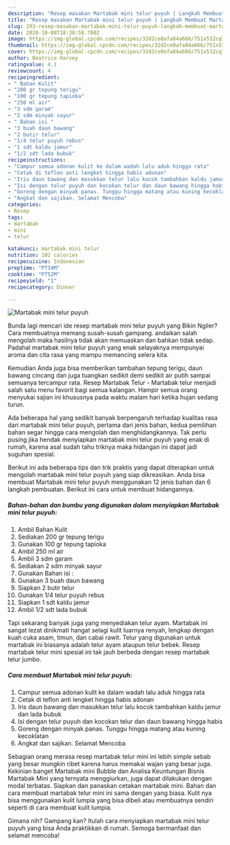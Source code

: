 ```yaml
---
description: "Resep masakan Martabak mini telur puyuh | Langkah Membuat Martabak mini telur puyuh Yang Sedap"
title: "Resep masakan Martabak mini telur puyuh | Langkah Membuat Martabak mini telur puyuh Yang Sedap"
slug: 293-resep-masakan-martabak-mini-telur-puyuh-langkah-membuat-martabak-mini-telur-puyuh-yang-sedap
date: 2020-10-08T18:38:58.700Z
image: https://img-global.cpcdn.com/recipes/32d2ce0afa84a666/751x532cq70/martabak-mini-telur-puyuh-foto-resep-utama.jpg
thumbnail: https://img-global.cpcdn.com/recipes/32d2ce0afa84a666/751x532cq70/martabak-mini-telur-puyuh-foto-resep-utama.jpg
cover: https://img-global.cpcdn.com/recipes/32d2ce0afa84a666/751x532cq70/martabak-mini-telur-puyuh-foto-resep-utama.jpg
author: Beatrice Harvey
ratingvalue: 4.1
reviewcount: 4
recipeingredient:
- " Bahan Kulit"
- "200 gr tepung terigu"
- "100 gr tepung tapioka"
- "250 ml air"
- "3 sdm garam"
- "2 sdm minyak sayur"
- " Bahan isi "
- "3 buah daun bawang"
- "2 butir telur"
- "1/4 telur puyuh rebus"
- "1 sdt kaldu jamur"
- "1/2 sdt lada bubuk"
recipeinstructions:
- "Campur semua adonan kulit ke dalam wadah lalu aduk hingga rata"
- "Cetak di teflon anti lengket hingga habis adonan"
- "Iris daun bawang dan masukkan telur lalu kocok tambahkan kaldu jamur dan lada bubuk"
- "Isi dengan telur puyuh dan kocokan telur dan daun bawang hingga habis"
- "Goreng dengan minyak panas. Tunggu hingga matang atau kuning kecoklatan"
- "Angkat dan sajikan. Selamat Mencoba"
categories:
- Resep
tags:
- martabak
- mini
- telur

katakunci: martabak mini telur 
nutrition: 102 calories
recipecuisine: Indonesian
preptime: "PT34M"
cooktime: "PT52M"
recipeyield: "1"
recipecategory: Dinner

---
```



![Martabak mini telur puyuh](https://img-global.cpcdn.com/recipes/32d2ce0afa84a666/751x532cq70/martabak-mini-telur-puyuh-foto-resep-utama.jpg)

Bunda lagi mencari ide resep martabak mini telur puyuh yang Bikin Ngiler? Cara membuatnya memang susah-susah gampang. andaikan salah mengolah maka hasilnya tidak akan memuaskan dan bahkan tidak sedap. Padahal martabak mini telur puyuh yang enak selayaknya mempunyai aroma dan cita rasa yang mampu memancing selera kita.

Kemudian Anda juga bisa memberikan tambahan tepung terigu, daun bawang cincang dan juga tuangkan sedikit demi sedikit air putih sampai semuanya tercampur rata. Resep Martabak Telur - Martabak telur menjadi salah satu menu favorit bagi semua kalangan. Hampir semua orang menyukai sajian ini khususnya pada waktu malam hari ketika hujan sedang turun.

Ada beberapa hal yang sedikit banyak berpengaruh terhadap kualitas rasa dari martabak mini telur puyuh, pertama dari jenis bahan, kedua pemilihan bahan segar hingga cara mengolah dan menghidangkannya. Tak perlu pusing jika hendak menyiapkan martabak mini telur puyuh yang enak di rumah, karena asal sudah tahu triknya maka hidangan ini dapat jadi suguhan spesial.


Berikut ini ada beberapa tips dan trik praktis yang dapat diterapkan untuk mengolah martabak mini telur puyuh yang siap dikreasikan. Anda bisa membuat Martabak mini telur puyuh menggunakan 12 jenis bahan dan 6 langkah pembuatan. Berikut ini cara untuk membuat hidangannya.

<!--inarticleads1-->

##### Bahan-bahan dan bumbu yang digunakan dalam menyiapkan Martabak mini telur puyuh:

1. Ambil  Bahan Kulit
1. Sediakan 200 gr tepung terigu
1. Gunakan 100 gr tepung tapioka
1. Ambil 250 ml air
1. Ambil 3 sdm garam
1. Sediakan 2 sdm minyak sayur
1. Gunakan  Bahan isi :
1. Gunakan 3 buah daun bawang
1. Siapkan 2 butir telur
1. Gunakan 1/4 telur puyuh rebus
1. Siapkan 1 sdt kaldu jamur
1. Ambil 1/2 sdt lada bubuk


Tapi sekarang banyak juga yang menyediakan telur ayam. Martabak ini sangat lezat dinikmati hangat selagi kulit luarnya renyah, lengkap dengan kuah cuka asam, timun, dan cabai rawit. Telur yang digunakan untuk martabak ini biasanya adalah telur ayam ataupun telur bebek. Resep martabak telur mini spesial ini tak jauh berbeda dengan resep martabak telur jumbo. 

<!--inarticleads2-->

##### Cara membuat Martabak mini telur puyuh:

1. Campur semua adonan kulit ke dalam wadah lalu aduk hingga rata
1. Cetak di teflon anti lengket hingga habis adonan
1. Iris daun bawang dan masukkan telur lalu kocok tambahkan kaldu jamur dan lada bubuk
1. Isi dengan telur puyuh dan kocokan telur dan daun bawang hingga habis
1. Goreng dengan minyak panas. Tunggu hingga matang atau kuning kecoklatan
1. Angkat dan sajikan. Selamat Mencoba


Sebagian orang merasa resep martabak telur mini ini lebih simple sebab yang besar mungkin ribet karena harus memakai wajan yang besar juga. Kekinian banget Martabak mini Bubble dan Analisa Keuntungan Bisnis Martabak Mini yang ternyata menggiurkan, juga dapat dilakukan dengan modal terbatas. Siapkan dan panaskan cetakan martabak mini. Bahan dan cara membuat martabak telur mini ini sama dengan yang biasa. Kulit nya bisa menggunakan kulit lumpia yang bisa dibeli atau membuatnya sendiri seperti di cara membuat kulit lumpia. 

Gimana nih? Gampang kan? Itulah cara menyiapkan martabak mini telur puyuh yang bisa Anda praktikkan di rumah. Semoga bermanfaat dan selamat mencoba!
